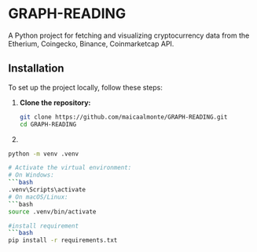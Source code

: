 # GRAPH-READING

A Python project for fetching and visualizing cryptocurrency data from the Etherium, Coingecko, Binance, Coinmarketcap API.

## Installation

To set up the project locally, follow these steps:

1. **Clone the repository:**
   ```bash
   git clone https://github.com/maicaalmonte/GRAPH-READING.git
   cd GRAPH-READING
2. 
```bash
python -m venv .venv

# Activate the virtual environment:
# On Windows:
```bash
.venv\Scripts\activate
# On macOS/Linux:
```bash
source .venv/bin/activate

#install requirement
```bash
pip install -r requirements.txt
